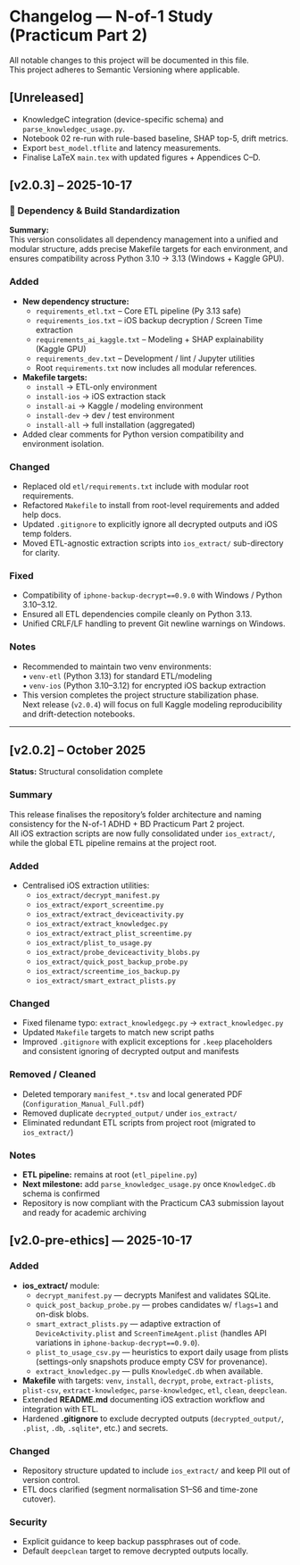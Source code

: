 # Changelog — N-of-1 Study (Practicum Part 2)

All notable changes to this project will be documented in this file.  
This project adheres to Semantic Versioning where applicable.

## [Unreleased]

- KnowledgeC integration (device-specific schema) and `parse_knowledgec_usage.py`.
- Notebook 02 re-run with rule-based baseline, SHAP top-5, drift metrics.
- Export `best_model.tflite` and latency measurements.
- Finalise LaTeX `main.tex` with updated figures + Appendices C–D.

## [v2.0.3] – 2025-10-17

### 🔧 Dependency & Build Standardization

**Summary:**  
This version consolidates all dependency management into a unified and modular structure, adds precise Makefile targets for each environment, and ensures compatibility across Python 3.10 → 3.13 (Windows + Kaggle GPU).

### Added

- **New dependency structure:**
  - `requirements_etl.txt` – Core ETL pipeline (Py 3.13 safe)
  - `requirements_ios.txt` – iOS backup decryption / Screen Time extraction
  - `requirements_ai_kaggle.txt` – Modeling + SHAP explainability (Kaggle GPU)
  - `requirements_dev.txt` – Development / lint / Jupyter utilities
  - Root `requirements.txt` now includes all modular references.
- **Makefile targets:**
  - `install` → ETL-only environment
  - `install-ios` → iOS extraction stack
  - `install-ai` → Kaggle / modeling environment
  - `install-dev` → dev / test environment
  - `install-all` → full installation (aggregated)
- Added clear comments for Python version compatibility and environment isolation.

### Changed

- Replaced old `etl/requirements.txt` include with modular root requirements.
- Refactored `Makefile` to install from root-level requirements and added help docs.
- Updated `.gitignore` to explicitly ignore all decrypted outputs and iOS temp folders.
- Moved ETL-agnostic extraction scripts into `ios_extract/` sub-directory for clarity.

### Fixed

- Compatibility of `iphone-backup-decrypt==0.9.0` with Windows / Python 3.10–3.12.
- Ensured all ETL dependencies compile cleanly on Python 3.13.
- Unified CRLF/LF handling to prevent Git newline warnings on Windows.

### Notes

- Recommended to maintain two venv environments:  
  • `venv-etl` (Python 3.13) for standard ETL/modeling  
  • `venv-ios` (Python 3.10–3.12) for encrypted iOS backup extraction
- This version completes the project structure stabilization phase.  
  Next release (`v2.0.4`) will focus on full Kaggle modeling reproducibility and drift-detection notebooks.

---

## [v2.0.2] – October 2025

**Status:** Structural consolidation complete

### Summary

This release finalises the repository’s folder architecture and naming consistency for the N-of-1 ADHD + BD Practicum Part 2 project.  
All iOS extraction scripts are now fully consolidated under `ios_extract/`, while the global ETL pipeline remains at the project root.

### Added

- Centralised iOS extraction utilities:
  - `ios_extract/decrypt_manifest.py`
  - `ios_extract/export_screentime.py`
  - `ios_extract/extract_deviceactivity.py`
  - `ios_extract/extract_knowledgec.py`
  - `ios_extract/extract_plist_screentime.py`
  - `ios_extract/plist_to_usage.py`
  - `ios_extract/probe_deviceactivity_blobs.py`
  - `ios_extract/quick_post_backup_probe.py`
  - `ios_extract/screentime_ios_backup.py`
  - `ios_extract/smart_extract_plists.py`

### Changed

- Fixed filename typo: `extract_knowledgegc.py` → `extract_knowledgec.py`
- Updated `Makefile` targets to match new script paths
- Improved `.gitignore` with explicit exceptions for `.keep` placeholders  
  and consistent ignoring of decrypted output and manifests

### Removed / Cleaned

- Deleted temporary `manifest_*.tsv` and local generated PDF (`Configuration_Manual_Full.pdf`)
- Removed duplicate `decrypted_output/` under `ios_extract/`
- Eliminated redundant ETL scripts from project root (migrated to `ios_extract/`)

### Notes

- **ETL pipeline:** remains at root (`etl_pipeline.py`)
- **Next milestone:** add `parse_knowledgec_usage.py` once `KnowledgeC.db` schema is confirmed
- Repository is now compliant with the Practicum CA3 submission layout and ready for academic archiving

## [v2.0-pre-ethics] — 2025-10-17

### Added

- **ios_extract/** module:
  - `decrypt_manifest.py` — decrypts Manifest and validates SQLite.
  - `quick_post_backup_probe.py` — probes candidates w/ `flags=1` and on-disk blobs.
  - `smart_extract_plists.py` — adaptive extraction of `DeviceActivity.plist` and `ScreenTimeAgent.plist` (handles API variations in `iphone-backup-decrypt==0.9.0`).
  - `plist_to_usage_csv.py` — heuristics to export daily usage from plists (settings-only snapshots produce empty CSV for provenance).
  - `extract_knowledgec.py` — pulls `KnowledgeC.db` when available.
- **Makefile** with targets: `venv`, `install`, `decrypt`, `probe`, `extract-plists`, `plist-csv`, `extract-knowledgec`, `parse-knowledgec`, `etl`, `clean`, `deepclean`.
- Extended **README.md** documenting iOS extraction workflow and integration with ETL.
- Hardened **.gitignore** to exclude decrypted outputs (`decrypted_output/`, `.plist`, `.db`, `.sqlite*`, etc.) and secrets.

### Changed

- Repository structure updated to include `ios_extract/` and keep PII out of version control.
- ETL docs clarified (segment normalisation S1–S6 and time-zone cutover).

### Security

- Explicit guidance to keep backup passphrases out of code.
- Default `deepclean` target to remove decrypted outputs locally.
